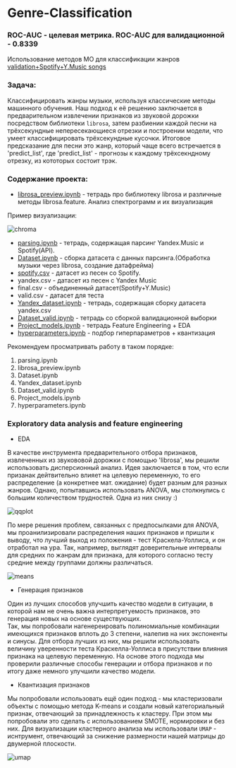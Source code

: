 # Genre-Classification

### ROC-AUC - целевая метрика. ROC-AUC для валидационной - 0.8339

Использование методов МО для классификации жанров
[validation+Spotify+Y.Music songs](https://disk.yandex.ru/d/z_QRcU0mWkp87Q)

### Задача: 
Классифицировать жанры музыки, используя классические методы машинного обучения. Наш подход к её решению заключается в предварительном извлечении признаков из звуковой дорожки посредством библиотеки `librosa`, затем разбиении каждой песни на трёхсекундные непересекающиеся отрезки и построении модели, что умеет классифицировать трёхсекундные кусочки. Итоговое предсказание для песни это жанр, который чаще всего встречается в 'predict_list', где 'predict_list' - прогнозы к каждому трёхсекндному отрезку, из кототорых состоит трэк.

### Содержание проекта:
* [librosa_preview.ipynb](https://github.com/TimRicMus/Genre-Classification/blob/main/librosa_preview.ipynb) - тетрадь про библиотеку librosa и различные методы librosa.feature. Анализ спектрограмм и их визуализация

Пример визуализации:

<image src="pics/chroma.png" alt="chroma">

* [parsing.ipynb](https://github.com/TimRicMus/Genre-Classification/blob/main/parsing.ipynb) - тетрадь, содержащая парсинг Yandex.Music и Spotify(API).
* [Dataset.ipynb](https://github.com/TimRicMus/Genre-Classification/blob/main/Dataset.ipynb) - сборка датасета с данных парсинга.(Обработка музыки через librosa, создание датафрейма)
* [spotify.csv](https://github.com/TimRicMus/Genre-Classification/blob/main/spotify.csv) - датасет из песен со Spotify. 
* yandex.csv - датасет из песен с Yandex Music
* final.csv - объединенный датасет(Spotify+Y.Music)
* valid.csv - датасет для теста
* [Yandex_dataset.ipynb](https://github.com/TimRicMus/Genre-Classification/blob/main/Yandex_dataset.ipynb) - тетрадь, содержащая сборку датасета yandex.csv
* [Dataset_valid.ipynb](https://github.com/TimRicMus/Genre-Classification/blob/main/Dataset_valid.ipynb) - тетрадь со сборкой валидационной выборки  
* [Project_models.ipynb](https://github.com/TimRicMus/Genre-Classification/blob/main/Project_models.ipynb) - тетрадь Feature Engineering + EDA
* [hyperparameters.ipynb](https://github.com/TimRicMus/Genre-Classification/blob/main/hyperparameters.ipynb) - подбор гиперпараметров + квантизация  
  
Рекомендуем просматривать работу в таком порядке:
  1) parsing.ipynb
  2) librosa_preview.ipynb
  3) Dataset.ipynb
  4) Yandex_dataset.ipynb
  5) Dataset_valid.ipynb
  6) Project_models.ipynb
  7) hyperparameters.ipynb

### Exploratory data analysis and feature engineering 
* EDA
  
В качестве инструмента предварительного отбора признаков, извлеченных из звукововой дорожки с помощью 'librosa', мы решили использовать дисперсионный анализ. Идея заключается в том, что если призанак дейтвительно влияет на целевую переменную, то его распределение (а конкретнее мат. ожидание) будет разным для разных жанров. Однако, попытавшись использовать ANOVA, мы столкнулись с большим количеством трудностей. Одна из них снизу :)

<image src="pics/qqplot.png" alt="qqplot">  

По мере решения проблем, связанных с предпосылками для ANOVA, мы проанилизировали распределения наших признаков и пришли к выводу, что лучший выход из положения - тест Краскела-Уоллиса, и он отработал на ура. Так, например, выглядят доверительные интервалы для средних по жанрам для признака, для которого согласно тесту средние между группами должны различаться.  

<image src="pics/means.png" alt="means">

* Генерация признаков
  
Один из лучших способов улучшить качество модели в ситуации, в которой нам не очень важна интерпретуемость признаков, это генерация новых на основе существующих.  
Так, мы попробовали нагенереировать полиномиальные комбинации имеющихся признаков вплоть до 3 степени, налепив на них экспоненты и синусы. Для отбора лучших из них, мы решили использовать величину уверенности теста Краскелла-Уоллиса в присутствии влияния признака на целевую переменную. 
На основе этого подхода мы проверили различные способы генерации и отбора признаков и по итогу даже немного улучшили качество модели.

* Квантизация признаков

Мы попробовали использовать ещё один подход - мы кластеризовали объекты с помощью метода K-means и создали новый категориальный признак, отвечающий за принадлежность к кластеру. При этом мы попробовали это сделать с использованием SMOTE, нормировки и без них. Для визуализации кластерного анализа мы использовали `UMAP` - иснтрумент, отвечающий за снижение размерности нашей матрицы до двумерной плоскости. 

  <image src="pics/umap.png" alt="umap">






